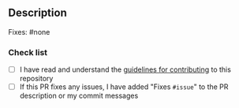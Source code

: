<!-- PLEASE READ GHOST BUSTER CODE OF CONDUCT (https://github.com/Strappazzon/GRW-GHOST-Buster/blob/master/.github/CODE_OF_CONDUCT.md) AND CONTRIBUTING GUIDELINES (https://github.com/Strappazzon/GRW-GHOST-Buster/blob/master/.github/CONTRIBUTING.md) BEFORE SUBMITTING A PULL REQUEST -->

## Description

Fixes: #none <!-- A link to the issue fixed by this pull request. -->

<!-- Describe your Pull request below -->

### Check list
<!-- Please add an x in each box below, like so: [x] -->

* [ ] I have read and understand the [guidelines for contributing](https://github.com/Strappazzon/GRW-GHOST-Buster/blob/master/.github/CONTRIBUTING.md) to this repository
* [ ] If this PR fixes any issues, I have added "Fixes `#issue`" to the PR description or my commit messages
